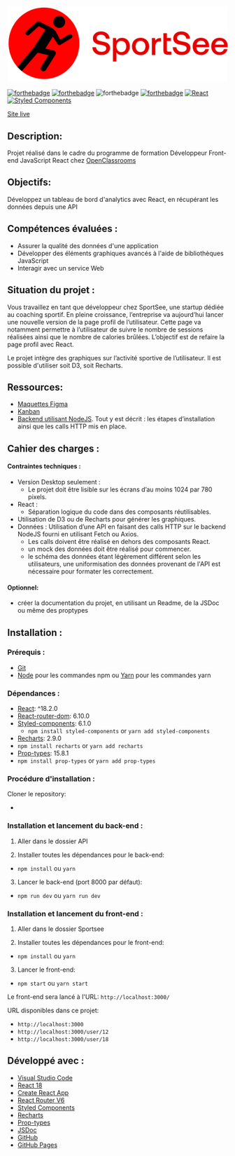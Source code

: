 ![SportSee](./src/assets/logo.png)

[![forthebadge](https://forthebadge.com/images/badges/uses-html.svg)](https://jigsaw.w3.org/css-validator/validator?uri=https%3A%2F%2Farthurblanc.github.io%2FSportSee%2F&profile=css3svg&usermedium=all&warning=1&vextwarning=&lang=fr)
[![forthebadge](https://forthebadge.com/images/badges/uses-css.svg)](https://jigsaw.w3.org/css-validator/validator?uri=https%3A%2F%2Farthurblanc.github.io%2FSportSee%2F&profile=css3svg&usermedium=all&warning=1&vextwarning=&lang=fr)
![forthebadge](https://forthebadge.com/images/badges/uses-js.svg)
[![forthebadge](https://forthebadge.com/images/badges/uses-git.svg)](https://github.com/daddyjanno)
[![React](https://img.shields.io/badge/react-20232a?style=for-the-badge&logo=react&logocolor=61dafb)](https://reactjs.org/)
[![Styled Components](https://img.shields.io/badge/styled--components-DB7093?style=for-the-badge&logo=styled-components&logoColor=white)](https://styled-components.com/)

[Site live]()

## Description:

Projet réalisé dans le cadre du programme de formation Développeur Front-end JavaScript React chez [OpenClassrooms](https://openclassrooms.com/fr/paths/877-developpeur-dapplication-javascript-react)

## Objectifs:

Développez un tableau de bord d'analytics avec React, en récupérant les données depuis une API

## Compétences évaluées :

-   Assurer la qualité des données d'une application
-   Développer des éléments graphiques avancés à l'aide de bibliothèques JavaScript
-   Interagir avec un service Web

## Situation du projet :

Vous travaillez en tant que développeur chez SportSee, une startup dédiée au coaching sportif. En pleine croissance, l’entreprise va aujourd’hui lancer une nouvelle version de la page profil de l’utilisateur. Cette page va notamment permettre à l’utilisateur de suivre le nombre de sessions réalisées ainsi que le nombre de calories brûlées.
L’objectif est de refaire la page profil avec React.

Le projet intègre des graphiques sur l’activité sportive de l’utilisateur. Il est possible d'utiliser soit D3, soit Recharts.

## Ressources:

-   [Maquettes Figma](https://www.figma.com/file/BMomGVZqLZb811mDMShpLu/UI-design-Sportify-FR?node-id=0%3A1)
-   [Kanban](https://www.notion.so/openclassrooms/Copy-of-Dev4U-projet-Learn-Home-6686aa4b5f44417881a4884c9af5669e)
-   [Backend utilisant NodeJS](https://github.com/OpenClassrooms-Student-Center/P9-front-end-dashboard). Tout y est décrit : les étapes d’installation ainsi que les calls HTTP mis en place.

## Cahier des charges :

#### Contraintes techniques :

-   Version Desktop seulement :
    -   Le projet doit être lisible sur les écrans d’au moins 1024 par 780 pixels.
-   React :
    -   Séparation logique du code dans des composants réutilisables.
-   Utilisation de D3 ou de Recharts pour générer les graphiques.
-   Données : Utilisation d’une API en faisant des calls HTTP sur le backend NodeJS fourni en utilisant Fetch ou Axios.
    -   Les calls doivent être réalisé en dehors des composants React.
    -   un mock des données doit être réalisé pour commencer.
    -   le schéma des données étant légèrement différent selon les utilisateurs, une uniformisation des données provenant de l'API est nécessaire pour formater les correctement.

#### Optionnel:

-   créer la documentation du projet, en utilisant un Readme, de la JSDoc ou même des proptypes

## Installation :

### Prérequis :

-   [Git](https://git-scm.com)
-   [Node](https://nodejs.org/en/) pour les commandes npm ou [Yarn](https://yarnpkg.com/) pour les commandes yarn

### Dépendances :

-   [React](https://reactjs.org): ^18.2.0
-   [React-router-dom](https://reactrouter.com/): 6.10.0
-   [Styled-components](https://styled-components.com/): 6.1.0
    -   `npm install styled-components` or `yarn add styled-components`
-   [Recharts](https://recharts.org/): 2.9.0
-   `npm install recharts` or `yarn add recharts`
-   [Prop-types](https://www.npmjs.com/package/prop-types): 15.8.1
-   `npm install prop-types` or `yarn add prop-types`

### Procédure d'installation :

Cloner le repository:

-

### Installation et lancement du back-end :

1. Aller dans le dossier API

2. Installer toutes les dépendances pour le back-end:

-   `npm install` ou `yarn`

3. Lancer le back-end (port 8000 par défaut):

-   `npm run dev` ou `yarn run dev`

### Installation et lancement du front-end :

1. Aller dans le dossier Sportsee

2. Installer toutes les dépendances pour le front-end:

-   `npm install` ou `yarn`

3. Lancer le front-end:

-   `npm start` ou `yarn start`

Le front-end sera lancé à l'URL:
`http://localhost:3000/`

URL disponibles dans ce projet:

-   `http://localhost:3000`
-   `http://localhost:3000/user/12`
-   `http://localhost:3000/user/18`

## Développé avec :

-   [Visual Studio Code](https://code.visualstudio.com/)
-   [React 18](https://fr.reactjs.org/)
-   [Create React App](https://create-react-app.dev/)
-   [React Router V6](https://reactrouter.com/)
-   [Styled Components](https://styled-components.com/)
-   [Recharts](https://recharts.org/)
-   [Prop-types](https://www.npmjs.com/package/prop-types)
-   [JSDoc](https://jsdoc.app/)
-   [GitHub](https://github.com/)
-   [GitHub Pages](https://pages.github.com/)
